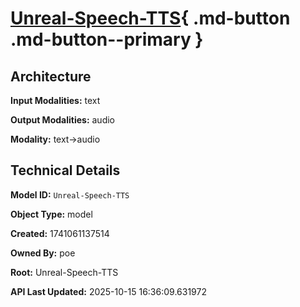 # [Unreal-Speech-TTS](https://poe.com/Unreal-Speech-TTS){ .md-button .md-button--primary }

## Architecture

**Input Modalities:** text

**Output Modalities:** audio

**Modality:** text->audio


## Technical Details

**Model ID:** `Unreal-Speech-TTS`

**Object Type:** model

**Created:** 1741061137514

**Owned By:** poe

**Root:** Unreal-Speech-TTS

**API Last Updated:** 2025-10-15 16:36:09.631972
